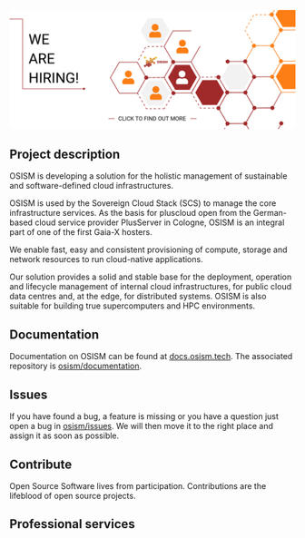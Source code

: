 <p align="center">
  <a href="https://osism.tech/en#jobs-anchor">
    <img src="https://raw.githubusercontent.com/osism/.github/main/profile/images/we-are-hiring.png" alt="We are hiring!" />
  </a>
</p>

## Project description

OSISM is developing a solution for the holistic management of sustainable and software-defined cloud infrastructures.

OSISM is used by the Sovereign Cloud Stack (SCS) to manage the core infrastructure services. As the basis for pluscloud open from the German-based cloud service provider PlusServer in Cologne, OSISM is an integral part of one of the first Gaia-X hosters.

We enable fast, easy and consistent provisioning of compute, storage and network resources to run cloud-native applications.

Our solution provides a solid and stable base for the deployment, operation and lifecycle management of internal cloud infrastructures, for public cloud data centres and, at the edge, for distributed systems. OSISM is also suitable for building true supercomputers and HPC environments.

## Documentation

Documentation on OSISM can be found at [docs.osism.tech](https://docs.osism.tech). The associated
repository is [osism/documentation](https://github.com/osism/documentation).

## Issues

If you have found a bug, a feature is missing or you have a question just open a bug in
[osism/issues](https://github.com/osism/issues). We will then move it to the
right place and assign it as soon as possible.

## Contribute

Open Source Software lives from participation. Contributions are the lifeblood of open source projects.

## Professional services
